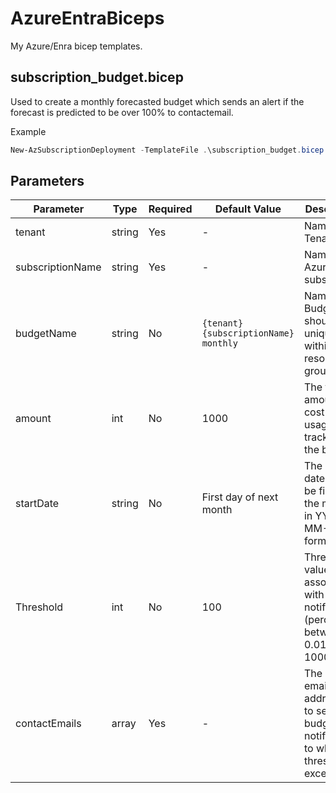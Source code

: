 # AzureEntraBiceps
My Azure/Enra bicep templates.

## subscription_budget.bicep
Used to create a monthly forecasted budget which sends an alert if the forecast is predicted to be over 100% to contactemail.

Example
```Powershell  
New-AzSubscriptionDeployment -TemplateFile .\subscription_budget.bicep -Location 'West Europe' -subscriptionname "mysubscriptioname" -tenant "mytenantdisplayname" -amount 100 -contactEmails "someone@contoso.com"
```

## Parameters

| Parameter | Type | Required | Default Value | Description |
|-----------|------|----------|---------------|-------------|
| tenant | string | Yes | - | Name of Tenant |
| subscriptionName | string | Yes | - | Name of Azure subscription |
| budgetName | string | No | `{tenant} {subscriptionName} monthly` | Name of the Budget. It should be unique within a resource group |
| amount | int | No | 1000 | The total amount of cost or usage to track with the budget |
| startDate | string | No | First day of next month | The start date must be first of the month in YYYY-MM-DD format |
| Threshold | int | No | 100 | Threshold value associated with a notification (percent, between 0.01 and 1000) |
| contactEmails | array | Yes | - | The list of email addresses to send the budget notification to when the threshold is exceeded |  
